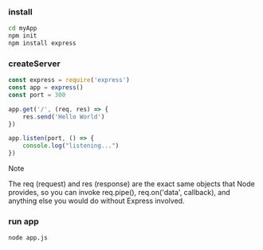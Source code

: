 ### install
```bash
cd myApp
npm init
npm install express
```

### createServer
```js
const express = require('express')
const app = express()
const port = 300

app.get('/', (req, res) => {
    res.send('Hello World')
})

app.listen(port, () => {
    console.log("listening...")
})
```
> [!NOTE]
> The req (request) and res (response) are the exact same objects that Node provides, so you can invoke req.pipe(), req.on('data', callback), and anything else you would do without Express involved.

### run app
```bash
node app.js
```